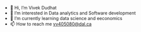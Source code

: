 - 👋 Hi, I’m Vivek Dudhat
- 👀 I’m interested in Data analytics and Software development
- 🌱 I’m currently learning data science and eeconomics
- 📫 How to reach me vv405080@dal.ca

<!---
vtech5083/vtech5083 is a ✨ special ✨ repository because its `README.md` (this file) appears on your GitHub profile.
You can click the Preview link to take a look at your changes.
--->
